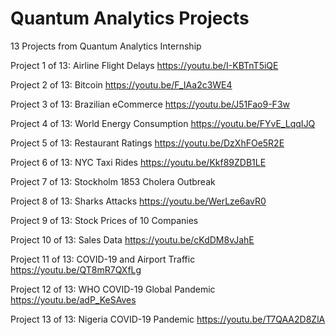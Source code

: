 # Quantum Analytics Projects
13 Projects from Quantum Analytics Internship

Project 1 of 13: Airline Flight Delays https://youtu.be/I-KBTnT5iQE

Project 2 of 13: Bitcoin https://youtu.be/F_IAa2c3WE4

Project 3 of 13: Brazilian eCommerce https://youtu.be/J51Fao9-F3w

Project 4 of 13: World Energy Consumption https://youtu.be/FYvE_LqqIJQ

Project 5 of 13: Restaurant Ratings https://youtu.be/DzXhFOe5R2E

Project 6 of 13: NYC Taxi Rides https://youtu.be/Kkf89ZDB1LE

Project 7 of 13: Stockholm 1853 Cholera Outbreak

Project 8 of 13: Sharks Attacks https://youtu.be/WerLze6avR0

Project 9 of 13: Stock Prices of 10 Companies 

Project 10 of 13: Sales Data https://youtu.be/cKdDM8vJahE

Project 11 of 13: COVID-19 and Airport Traffic https://youtu.be/QT8mR7QXfLg

Project 12 of 13: WHO COVID-19 Global Pandemic https://youtu.be/adP_KeSAves

Project 13 of 13: Nigeria COVID-19 Pandemic https://youtu.be/T7QAA2D8ZlA
